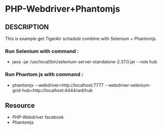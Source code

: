 PHP-Webdriver+Phantomjs 
===========================================

##  DESCRIPTION


This is example get TigerAir schadule combine with Selenium + Phantomjs.

### Run Selenium with command :

* java -jar /usr/local/bin/selenium-server-standalone-2.37.0.jar --role hub

### Run Phantom js with command : 

* phantomjs --webdriver=http://localhost:7777 --webdriver-selenium-grid-hub=http://localhost:4444/wd/hub

## Resource 
* PHP-Webdriver facebook
* Phantomjs
